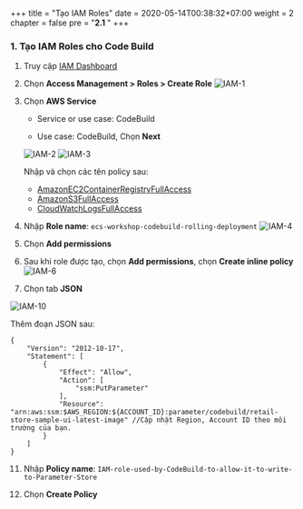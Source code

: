 +++
title = "Tạo IAM Roles"
date = 2020-05-14T00:38:32+07:00
weight = 2
chapter = false
pre = "<b>2.1 </b>"
+++

### 1. Tạo IAM Roles cho Code Build

1. Truy cập [IAM Dashboard](https://console.aws.amazon.com/iam/home)
2. Chọn **Access Management > Roles > Create Role**
   ![IAM-1](/images/2/2.1-1.png?width=90pc)

3. Chọn **AWS Service**

   - Service or use case: CodeBuild

   - Use case: CodeBuild, Chọn **Next**

   ![IAM-2](/images/2/2.1-2.png?width=90pc)
   ![IAM-3](/images/2/2.1-3.png?width=90pc)

   Nhập và chọn các tên policy sau:

   - [AmazonEC2ContainerRegistryFullAccess](https://us-east-1.console.aws.amazon.com/iam/home?region=ap-southeast-1#/policies/details/arn%3Aaws%3Aiam%3A%3Aaws%3Apolicy%2FAmazonEC2ContainerRegistryFullAccess)
   - [AmazonS3FullAccess](https://us-east-1.console.aws.amazon.com/iam/home?region=ap-southeast-1#/policies/details/arn%3Aaws%3Aiam%3A%3Aaws%3Apolicy%2FAmazonS3FullAccess)
   - [CloudWatchLogsFullAccess](https://us-east-1.console.aws.amazon.com/iam/home?region=ap-southeast-1#/policies/details/arn%3Aaws%3Aiam%3A%3Aaws%3Apolicy%2FCloudWatchLogsFullAccess)

4. Nhập **Role name**: `ecs-workshop-codebuild-rolling-deployment`
   ![IAM-4](/images/2/2.1-4.png?width=90pc)

5. Chọn **Add permissions**
6. Sau khi role được tạo, chọn **Add permissions**, chọn **Create inline policy**
   ![IAM-6](/images/2/2.1-6.png?width=90pc)

7. Chọn tab **JSON**

![IAM-10](/images/2/2.1-10.png?width=90pc)

Thêm đoạn JSON sau:

```
{
	"Version": "2012-10-17",
	"Statement": [
		{
			"Effect": "Allow",
			"Action": [
				"ssm:PutParameter"
			],
			"Resource": "arn:aws:ssm:$AWS_REGION:${ACCOUNT_ID}:parameter/codebuild/retail-store-sample-ui-latest-image" //Cập nhật Region, Account ID theo môi trường của bạn.
		}
	]
}
```

11. Nhập **Policy name**: `IAM-role-used-by-CodeBuild-to-allow-it-to-write-to-Parameter-Store`

12. Chọn **Create Policy**
